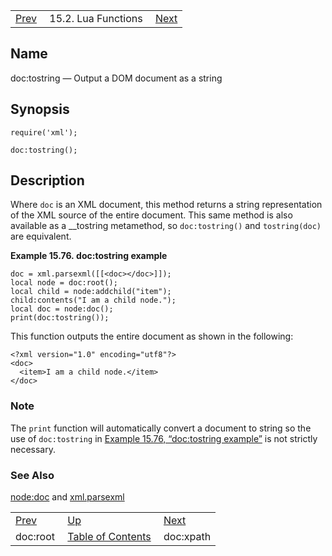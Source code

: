 |     |     |     |
| --- | --- | --- |
| [Prev](lua.ref.xml.doc_root)  | 15.2. Lua Functions |  [Next](lua.ref.xml.doc_xpath.php) |

<a name="lua.ref.xml.doc_tostring"></a>
## Name

doc:tostring — Output a DOM document as a string

<a name="idp27977840"></a>
## Synopsis

`require('xml');`

`doc:tostring();`

<a name="idp27980512"></a>
## Description

Where `doc` is an XML document, this method returns a string representation of the XML source of the entire document. This same method is also available as a __tostring metamethod, so `doc:tostring()` and `tostring(doc)` are equivalent.

<a name="lua.ref.xml.doc_tostring.example"></a>

**Example 15.76. doc:tostring example**

```
doc = xml.parsexml([[<doc></doc>]]);
local node = doc:root();
local child = node:addchild("item");
child:contents("I am a child node.");
local doc = node:doc();
print(doc:tostring());
```

This function outputs the entire document as shown in the following:

```
<?xml version="1.0" encoding="utf8"?>
<doc>
  <item>I am a child node.</item>
</doc>
```

### Note

The `print` function will automatically convert a document to string so the use of `doc:tostring` in [Example 15.76, “doc:tostring example”](lua.ref.xml.doc_tostring#lua.ref.xml.doc_tostring.example "Example 15.76. doc:tostring example") is not strictly necessary.

<a name="idp27989200"></a>
### See Also

[node:doc](lua.ref.xml.node_doc "node:doc") and [xml.parsexml](lua.ref.xml.parsexml.php "xml.parsexml")

|     |     |     |
| --- | --- | --- |
| [Prev](lua.ref.xml.doc_root)  | [Up](lua.function.details.php) |  [Next](lua.ref.xml.doc_xpath.php) |
| doc:root  | [Table of Contents](index) |  doc:xpath |
